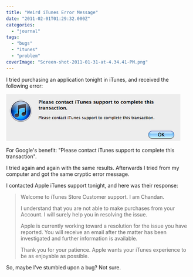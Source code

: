 ```yaml
---
title: "Weird iTunes Error Message"
date: "2011-02-01T01:29:32.000Z"
categories: 
  - "journal"
tags: 
  - "bugs"
  - "itunes"
  - "problem"
coverImage: "Screen-shot-2011-01-31-at-4.34.41-PM.png"
---
```


I tried purchasing an application tonight in iTunes, and received the following error:

[![](images/Screen-shot-2011-01-31-at-4.34.41-PM.png "Screen shot 2011-01-31 at 4.34.41 PM")](http://www.migratorynerd.com/wordpress/wp-content/uploads/2011/01/Screen-shot-2011-01-31-at-4.34.41-PM.png)

For Google's benefit: "Please contact iTunes support to complete this transaction".

I tried again and again with the same results. Afterwards I tried from my computer and got the same cryptic error message.

I contacted Apple iTunes support tonight, and here was their response:

> Welcome to iTunes Store Customer support. I am Chandan.
> 
> I understand that you are not able to make purchases from your Account. I will surely help you in resolving the issue.
> 
> Apple is currently working toward a resolution for the issue you have reported. You will receive an email after the matter has been investigated and further information is available.
> 
> Thank you for your patience. Apple wants your iTunes experience to be as enjoyable as possible.

So, maybe I've stumbled upon a bug? Not sure.
